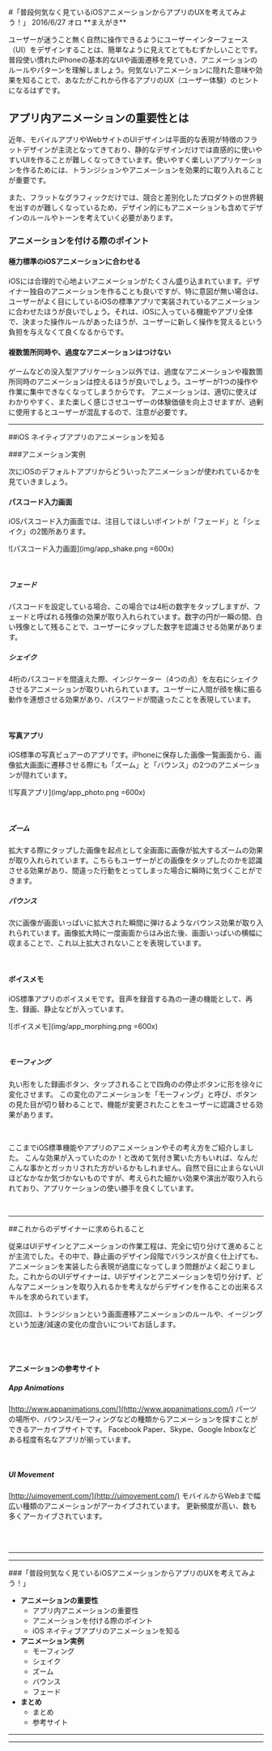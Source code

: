 <link rel="stylesheet" href="css/style.css">
#「普段何気なく見ているiOSアニメーションからアプリのUXを考えてみよう！」
2016/6/27 オロ   
**まえがき**  

ユーザーが迷うこと無く自然に操作できるようにユーザーインターフェース（UI）をデザインすることは、簡単なように見えてとてもむずかしいことです。普段使い慣れたiPhoneの基本的なUIや画面遷移を見ていき、アニメーションのルールやパターンを理解しましょう。何気ないアニメーションに隠れた意味や効果を知ることで、あなたがこれから作るアプリのUX（ユーザー体験）のヒントになるはずです。


## アプリ内アニメーションの重要性とは

近年、モバイルアプリやWebサイトのUIデザインは平面的な表現が特徴のフラットデザインが主流となってきており、静的なデザインだけでは直感的に使いやすいUIを作ることが難しくなってきています。使いやすく楽しいアプリケーションを作るためには、トランジションやアニメーションを効果的に取り入れることが重要です。

また、フラットなグラフィックだけでは、競合と差別化したプロダクトの世界観を出すのが難しくなっているため、デザイン的にもアニメーションも含めてデザインのルールやトーンを考えていく必要があります。
<br>### アニメーションを付ける際のポイント

#### 極力標準のiOSアニメーションに合わせる
iOSには合理的で心地よいアニメーションがたくさん盛り込まれています。デザイナー独自のアニメーションを作ることも良いですが、特に意図が無い場合は、 ユーザーがよく目にしているiOSの標準アプリで実装されているアニメーションに合わせたほうが良いでしょう。それは、iOSに入っている機能やアプリ全体で、決まった操作ルールがあったほうが、ユーザーに新しく操作を覚えるという負担を与えなくて良くなるからです。

#### 複数箇所同時や、過度なアニメーションはつけない
ゲームなどの没入型アプリケーション以外では、過度なアニメーションや複数箇所同時のアニメーションは控えるほうが良いでしょう。ユーザーが1つの操作や作業に集中できなくなってしまうからです。
アニメーションは、適切に使えばわかりやすく、また楽しく感じさせユーザーの体験価値を向上させますが、過剰に使用するとユーザーが混乱するので、注意が必要です。---


##iOS ネイティブアプリのアニメーションを知る

###アニメーション実例

次にiOSのデフォルトアプリからどういったアニメーションが使われているかを見ていきましょう。

#### パスコード入力画面

iOSパスコード入力画面では、注目してほしいポイントが「フェード」と「シェイク」の2箇所あります。

![パスコード入力画面](img/app_shake.png =600x)

&nbsp;

##### フェード
パスコードを設定している場合、この場合では4桁の数字をタップしますが、フェードと呼ばれる残像の効果が取り入れられています。数字の円が一瞬の間、白い残像として残ることで、ユーザーにタップした数字を認識させる効果があります。

##### シェイク
4桁のパスコードを間違えた際、インジケーター（4つの点）を左右にシェイクさせるアニメーションが取りいれられています。ユーザーに人間が顔を横に振る動作を連想させる効果があり、パスワードが間違ったことを表現しています。

&nbsp;
&nbsp;

#### 写真アプリ

iOS標準の写真ビュアーのアプリです。iPhoneに保存した画像一覧画面から、画像拡大画面に遷移させる際にも「ズーム」と「バウンス」の2つのアニメーションが隠れています。

![写真アプリ](img/app_photo.png =600x)

&nbsp;


##### ズーム
拡大する際にタップした画像を起点として全画面に画像が拡大するズームの効果が取り入れられています。こちらもユーザーがどの画像をタップしたのかを認識させる効果があり、間違った行動をとってしまった場合に瞬時に気づくことができます。

##### バウンス
次に画像が画面いっぱいに拡大された瞬間に弾けるようなバウンス効果が取り入れられています。画像拡大時に一度画面からはみ出た後、画面いっぱいの横幅に収まることで、これ以上拡大されないことを表現しています。

&nbsp;
&nbsp;

#### ボイスメモ

iOS標準アプリのボイスメモです。音声を録音する為の一連の機能として、再生、録画、静止などが入っています。

![ボイスメモ](img/app_morphing.png =600x)

&nbsp;

##### モーフィング
丸い形をした録画ボタン、タップされることで四角のの停止ボタンに形を徐々に変化させます。
この変化のアニメーションを「モーフィング」と呼び、ボタンの見た目が切り替わることで、機能が変更されたことをユーザーに認識させる効果があります。

&nbsp;
&nbsp;ここまでiOS標準機能やアプリのアニメーションやその考え方をご紹介しました。
こんな効果が入っていたのか！と改めて気付き驚いた方もいれば、なんだこんな事かとガッカリされた方がいるかもしれません。自然で目に止まらないUIほどなかなか気づかないものですが、考えられた細かい効果や演出が取り入れられており、アプリケーションの使い勝手を良くしています。&nbsp;
&nbsp;---
##これからのデザイナーに求められること

従来はUIデザインとアニメーションの作業工程は、完全に切り分けて進めることが主流でした。その中で、静止画のデザイン段階でバランスが良く仕上げても、アニメーションを実装したら表現が過度になってしまう問題がよく起こりました。これからのUIデザイナーは、UIデザインとアニメーションを切り分けず、どんなアニメーションを取り入れるかを考えながらデザインを作ることの出来るスキルを求められています。

次回は、トランジションという画面遷移アニメーションのルールや、イージングという加速/減速の変化の度合いについてお話します。
<br><br>#### アニメーションの参考サイト

##### App Animations
[http://www.appanimations.com/](http://www.appanimations.com/)
パーツの場所や、バウンス/モーフィングなどの種類からアニメーションを探すことができるアーカイブサイトです。
Facebook Paper、Skype、Google Inboxなどある程度有名なアプリが揃っています。

<br>

##### UI Movement
[http://uimovement.com/](http://uimovement.com/)
モバイルからWebまで幅広い種類のアニメーションがアーカイブされています。
更新頻度が高い、数も多くアーカイブされています。


<!--モバイルAppのクールなUIインタラクション作例を、動画で紹介するデザインギャラリー。作例によってiOS AppだったりAndroid Appだったりします。動画なので動きを含めて閲覧できるのがイイです。App制作時の動きの考察やネタ探しに使えそうです。  
[https://uiinteractions.com/](https://uiinteractions.com/)--><br><br>------
###「普段何気なく見ているiOSアニメーションからアプリのUXを考えてみよう！」
<!--「普段何気なく見ているモバイルAPPのアニメーションからUXを考えてみよう！」-->

- **アニメーションの重要性**
	- アプリ内アニメーションの重要性
	- アニメーションを付ける際のポイント
	- iOS ネイティブアプリのアニメーションを知る	
- **アニメーション実例**
	- モーフィング
	- シェイク
	- ズーム
	- バウンス
	- フェード	
- **まとめ**
	- まとめ
	- 参考サイト

---

---